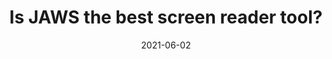 ---
categories:
- Software Testing
date: '2021-06-02'
title: Is JAWS the best screen reader tool?
---